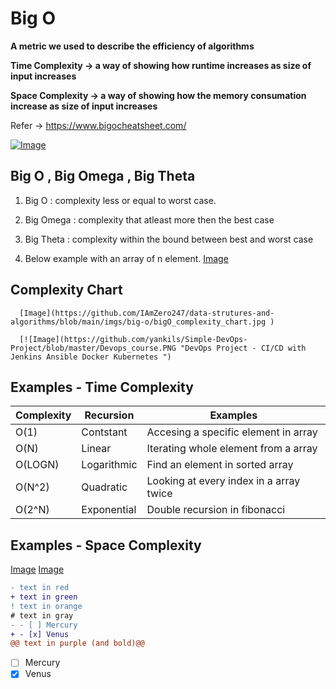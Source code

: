 # Big O 

  **A metric we used to describe the efficiency of algorithms**
  
  **Time Complexity -> a way of showing how runtime increases as size of input increases**
  
  **Space Complexity -> a way of showing how the memory consumation increase as size of input increases**

  Refer -> https://www.bigocheatsheet.com/
  
  [![Image](https://github.com/yankils/Simple-DevOps-Project/blob/master/Devops_course.PNG "DevOps Project - CI/CD with Jenkins Ansible Docker Kubernetes ")](https://www.udemy.com/course/valaxy-devops/?referralCode=8147A5CF4C8C7D9E253F)
  
## Big O , Big Omega , Big Theta
  
 1. Big O : complexity less or equal to worst case.
 1. Big Omega : complexity that atleast more then the best case 
 1. Big Theta : complexity within the bound between best and worst case
    
 1. Below example with an array of n element. 
    [Image](https://github.com/IAmZero247/data-strutures-and-algorithms/blob/main/imgs/big-o/bigO_bigOmega_bigTheta.jpg)
      
    
    
## Complexity Chart    
      [Image](https://github.com/IAmZero247/data-strutures-and-algorithms/blob/main/imgs/big-o/bigO_complexity_chart.jpg )
      
      [![Image](https://github.com/yankils/Simple-DevOps-Project/blob/master/Devops_course.PNG "DevOps Project - CI/CD with Jenkins Ansible Docker Kubernetes ")
      
  ## Examples - Time Complexity 
  
| Complexity | Recursion    | Examples
| -----------| ------------ |-----------------------------------------
| O(1)       | Contstant    |  Accesing a specific element in array
| O(N)       | Linear       | Iterating whole element from a array
| O(LOGN)    | Logarithmic  | Find an element in sorted array
| O(N^2)     | Quadratic    | Looking at every index in a array twice
| O(2^N)     | Exponential  | Double recursion in fibonacci

 ## Examples - Space Complexity 
 
 [Image](https://github.com/IAmZero247/data-strutures-and-algorithms/blob/main/imgs/big-o/sp_complexity1.jpg)
 [Image](https://github.com/IAmZero247/data-strutures-and-algorithms/blob/main/imgs/big-o/sp_complexity2.jpg)
      
  
  
 ```diff
- text in red
+ text in green
! text in orange
# text in gray
- - [ ] Mercury
+ - [x] Venus
@@ text in purple (and bold)@@
```

 - [ ] Mercury
  - [x] Venus
